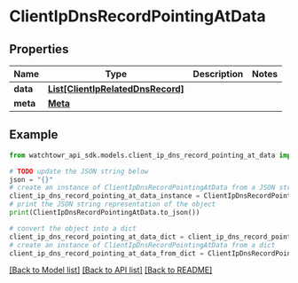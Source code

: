 # ClientIpDnsRecordPointingAtData


## Properties

Name | Type | Description | Notes
------------ | ------------- | ------------- | -------------
**data** | [**List[ClientIpRelatedDnsRecord]**](ClientIpRelatedDnsRecord.md) |  | 
**meta** | [**Meta**](Meta.md) |  | 

## Example

```python
from watchtowr_api_sdk.models.client_ip_dns_record_pointing_at_data import ClientIpDnsRecordPointingAtData

# TODO update the JSON string below
json = "{}"
# create an instance of ClientIpDnsRecordPointingAtData from a JSON string
client_ip_dns_record_pointing_at_data_instance = ClientIpDnsRecordPointingAtData.from_json(json)
# print the JSON string representation of the object
print(ClientIpDnsRecordPointingAtData.to_json())

# convert the object into a dict
client_ip_dns_record_pointing_at_data_dict = client_ip_dns_record_pointing_at_data_instance.to_dict()
# create an instance of ClientIpDnsRecordPointingAtData from a dict
client_ip_dns_record_pointing_at_data_from_dict = ClientIpDnsRecordPointingAtData.from_dict(client_ip_dns_record_pointing_at_data_dict)
```
[[Back to Model list]](../README.md#documentation-for-models) [[Back to API list]](../README.md#documentation-for-api-endpoints) [[Back to README]](../README.md)


